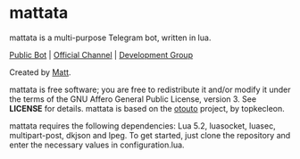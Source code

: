 # mattata

mattata is a multi-purpose Telegram bot, written in lua.

[Public Bot](http://telegram.me/mattatabot) | [Official Channel](http://telegram.me/mattata) | [Development Group](http://telegram.me/geeksOffTopic)

Created by [Matt](http://telegram.me/wrxck).

mattata is free software; you are free to redistribute it and/or modify it under the terms of the GNU Affero General Public License, version 3. See **LICENSE** for details.
mattata is based on the [otouto](otou.to) project, by topkecleon.

mattata requires the following dependencies: Lua 5.2, luasocket, luasec, multipart-post, dkjson and lpeg. To get started, just clone the repository and enter the necessary values in configuration.lua.
